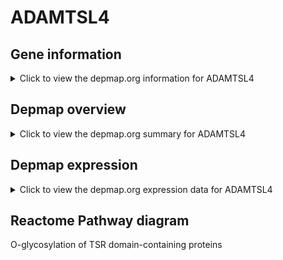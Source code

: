 <h1>ADAMTSL4</h1>

<h2>Gene information</h2>
<details>
  <summary>Click to view the depmap.org information for ADAMTSL4</summary>
  <iframe src="https://depmap.org/portal/gene/ADAMTSL4?tab=about" style="border:none;width:100%;height:800px"></iframe>
</details>

<h2>Depmap overview</h2>
<details>
  <summary>Click to view the depmap.org summary for ADAMTSL4</summary>
  <iframe src="https://depmap.org/portal/gene/ADAMTSL4?tab=overview" style="border:none;width:100%;height:800px"></iframe>
</details>

<h2>Depmap expression</h2>
<details>
  <summary>Click to view the depmap.org expression data for ADAMTSL4</summary>
  <iframe src="https://depmap.org/portal/gene/ADAMTSL4?tab=characterization" style="border:none;width:100%;height:800px"></iframe>
</details>



<h2>Reactome Pathway diagram</h2>
O-glycosylation of TSR domain-containing proteins
<div id="diagramHolder"></div>

<script>
    //Creating the Reactome Diagram widget
    //Take into account a proxy needs to be set up in your server side pointing to www.reactome.org
    function onReactomeDiagramReady(){  //This function is automatically called when the widget code is ready to be used
        var diagram = Reactome.Diagram.create({
            "placeHolder" : "diagramHolder",
            "width" : 900,
            "height" : 500
        });

        //Initialising it to the "Hemostasis" pathway
        diagram.loadDiagram("R-HSA-5173214");

        //Adding different listeners

        diagram.onDiagramLoaded(function (loaded) {
            console.info("Loaded ", loaded);
            diagram.flagItems("BAD");
	    diagram.flagItems("Q92934");
            if (loaded == "R-HSA-5173214") diagram.selectItem("R-HSA-5173214");
        });

     }
</script>



